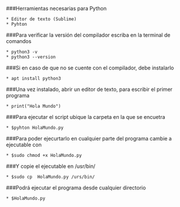 ###Herramientas necesarias para Python

	* Editor de texto (Sublime)
	* Pyhton
###Para verificar la versión del compilador escriba en la terminal de comandos

	* python3 -v
	* python3 --version
###Si en caso de que no se cuente con el compilador, debe instalarlo

	* apt install python3

###Una vez instalado, abrir un editor de texto, para escribir el primer programa

	* print("Hola Mundo")

###Para ejecutar el script ubique la carpeta en la que se encuetra 

	* $pyhton HolaMundo.py

###Para poder ejecurtarlo en cualquier parte del programa cambie a ejecutable con 

	* $sudo chmod +x HolaMundo.py
###Y copie el ejecutable en /usr/bin/

	* $sudo cp  HolaMundo.py /urs/bin/
###Podrá ejecutar el programa desde cualquier directorio

	* $HolaMundo.py
